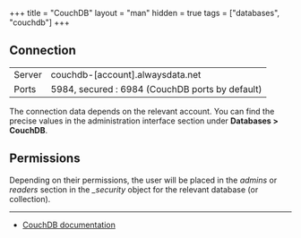 +++
title = "CouchDB"
layout = "man"
hidden = true
tags = ["databases", "couchdb"]
+++

## Connection

|||
|---|---|
|Server|couchdb-[account].alwaysdata.net|
|Ports|5984, secured : 6984 (CouchDB ports by default)|



The connection data depends on the relevant account. You can find the precise values in the administration interface section under **Databases > CouchDB**.

## Permissions

Depending on their permissions, the user will be placed in the *admins* or *readers* section in the *_security* object for the relevant database (or collection).

---

- [CouchDB documentation](https://docs.couchdb.org/en/stable/)
